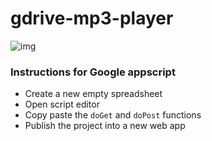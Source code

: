 # gdrive-mp3-player

![img](https://chisnan.infura-ipfs.io/ipfs/QmZTY6ezVb6KN7Wfqf1VL4Zz6yPjyRkeF48Rtpb99ugg5c)

### Instructions for Google appscript

- Create a new empty spreadsheet
- Open script editor
- Copy paste the `doGet` and `doPost` functions
- Publish the project into a new web app
